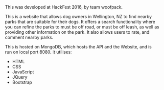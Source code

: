 This was developed at HackFest 2016, by team woofpack.

This is a website that allows dog owners in Wellington, NZ to find nearby parks that are suitable for their dogs.
It offers a search functionality where you can refine the parks to must be off road, or must be off leash,
as well as providing other information on the park. It also allows users to rate, and comment nearby parks.

This is hosted on MongoDB, which hosts the API and the Website, and is run on local port 8080. 
It utilises:
- HTML
- CSS
- JavaScript
- JQuery
- Bootstrap
